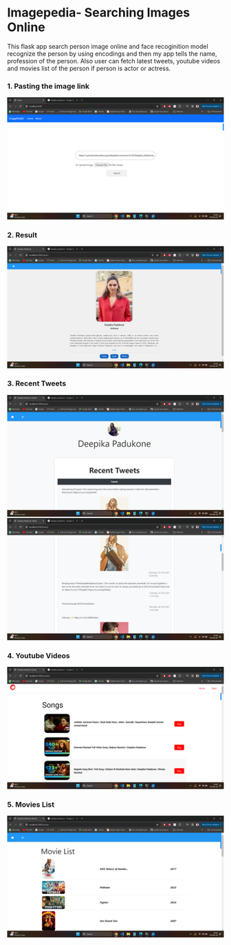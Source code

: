 # Imagepedia- Searching Images Online

This flask app search person image online and face recoginition model recognize the person by using encodings and then my app tells the name, profession of the person. Also user can fetch latest tweets, youtube videos and movies list of the person if person is actor or actress.

### 1. Pasting the image link

![1707071119850](image/Readme/1707071119850.png)

### 2. Result

![1707071124692](image/Readme/1707071124692.png)

### 3. Recent Tweets

![1707071130583](image/Readme/1707071130583.png)![1707071135135](image/Readme/1707071135135.png)

### 4. Youtube Videos

![1707071143492](image/Readme/1707071143492.png)

### 5. Movies List

![1707071149873](image/Readme/1707071149873.png)
